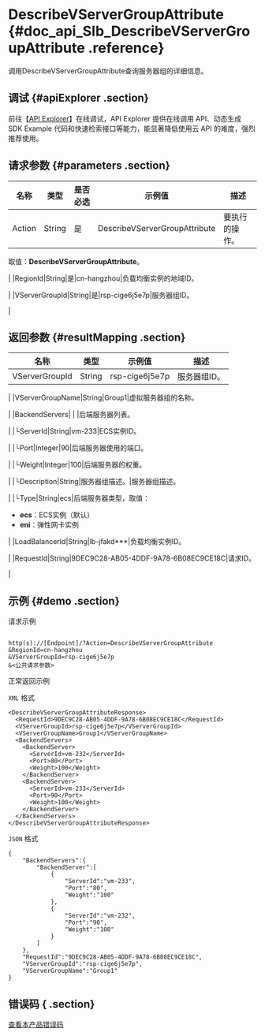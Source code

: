 # DescribeVServerGroupAttribute {#doc_api_Slb_DescribeVServerGroupAttribute .reference}

调用DescribeVServerGroupAttribute查询服务器组的详细信息。

## 调试 {#apiExplorer .section}

前往【[API Explorer](https://api.aliyun.com/#product=Slb&api=DescribeVServerGroupAttribute)】在线调试，API Explorer 提供在线调用 API、动态生成 SDK Example 代码和快速检索接口等能力，能显著降低使用云 API 的难度，强烈推荐使用。

## 请求参数 {#parameters .section}

|名称|类型|是否必选|示例值|描述|
|--|--|----|---|--|
|Action|String|是|DescribeVServerGroupAttribute|要执行的操作。

 取值：**DescribeVServerGroupAttribute**。

 |
|RegionId|String|是|cn-hangzhou|负载均衡实例的地域ID。

 |
|VServerGroupId|String|是|rsp-cige6j5e7p|服务器组ID。

 |

## 返回参数 {#resultMapping .section}

|名称|类型|示例值|描述|
|--|--|---|--|
|VServerGroupId|String|rsp-cige6j5e7p|服务器组ID。

 |
|VServerGroupName|String|Group1|虚拟服务器组的名称。

 |
|BackendServers| | |后端服务器列表。

 |
|└ServerId|String|vm-233|ECS实例ID。

 |
|└Port|Integer|90|后端服务器使用的端口。

 |
|└Weight|Integer|100|后端服务器的权重。

 |
|└Description|String|服务器组描述。|服务器组描述。

 |
|└Type|String|ecs|后端服务器类型，取值：

 -   **ecs**：ECS实例（默认）
-   **eni**：弹性网卡实例

 |
|LoadBalancerId|String|lb-jfakd\*\*\*|负载均衡实例ID。

 |
|RequestId|String|9DEC9C28-AB05-4DDF-9A78-6B08EC9CE18C|请求ID。

 |

## 示例 {#demo .section}

请求示例

``` {#request_demo}

http(s)://[Endpoint]/?Action=DescribeVServerGroupAttribute
&RegionId=cn-hangzhou
&VServerGroupId=rsp-cige6j5e7p
&<公共请求参数>

```

正常返回示例

`XML` 格式

``` {#xml_return_success_demo}
<DescribeVServerGroupAttributeResponse>
  <RequestId>9DEC9C28-AB05-4DDF-9A78-6B08EC9CE18C</RequestId>
  <VServerGroupId>rsp-cige6j5e7p</VServerGroupId>
  <VServerGroupName>Group1</VServerGroupName>
  <BackendServers>
    <BackendServer>
      <ServerId>vm-232</ServerId>
      <Port>80</Port>
      <Weight>100</Weight>
    </BackendServer>
    <BackendServer>
      <ServerId>vm-233</ServerId>
      <Port>90</Port>
      <Weight>100</Weight>
    </BackendServer>
  </BackendServers>
</DescribeVServerGroupAttributeResponse>

```

`JSON` 格式

``` {#json_return_success_demo}
{
	"BackendServers":{
		"BackendServer":[
			{
				"ServerId":"vm-233",
				"Port":"80",
				"Weight":"100"
			},
			{
				"ServerId":"vm-232",
				"Port":"90",
				"Weight":"100"
			}
		]
	},
	"RequestId":"9DEC9C28-AB05-4DDF-9A78-6B08EC9CE18C",
	"VServerGroupId":"rsp-cige6j5e7p",
	"VServerGroupName":"Group1"
}
```

## 错误码 { .section}

[查看本产品错误码](https://error-center.aliyun.com/status/product/Slb)

